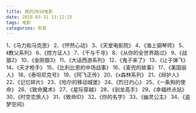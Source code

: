 ```yaml
---
title: 我的2016电影
date: 2018-03-31 13:12:25
tags: 电影
categories: 影音
---
```

1、《马力和马克思》
2、《怦然心动》
3、《天堂电影院》
4、《海上钢琴师》
5、《教父系列》
6、《控方证人》
7、《千与千寻》
8、《从你的全世界路过》
9、《战狼2》
10、《金刚狼3》
11、《大话西游系列》
12、《鬼子来了》
13、《让子弹飞》
14、《天才枪手》
15、《比利比恩的中场战事》
16、《麦兜的故事》
17、《美国丽人》
18、《泰坦尼克号》
19、《阿飞正传》
20、《x森林系列》
21、《辩护人》
22、《记忆碎片》
23、《哈尔的移动城堡》
24、《烈日灼心》
25、《一条狗的使命》
26、《致命魔术》
27、《星际穿越》
28、《驯龙高手》
29、《幸福终点站》
30、《时空恋旅人》
31、《致命ID》
32、《你的名字》
33、《幽灵公主》
34、《盗梦空间》

